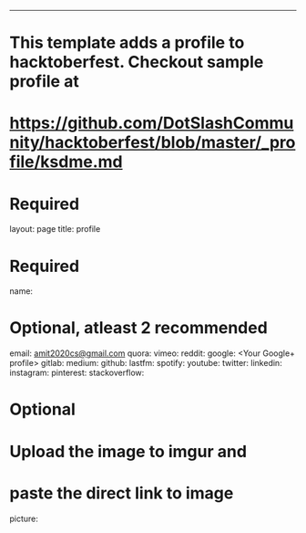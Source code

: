 ---
# This template adds a profile to hacktoberfest. Checkout sample profile at
# https://github.com/DotSlashCommunity/hacktoberfest/blob/master/_profile/ksdme.md

# Required
layout: page
title: profile

# Required
name: <Amit Singh>

# Optional, atleast 2 recommended
email: amit2020cs@gmail.com
quora: <Your Quora profile>
vimeo: <Your Vimeo profile>
reddit: <Your reddit profile>
google: <Your Google+ profile>
gitlab: <Your GitLab profile>
medium: <Your Medium profile>
github: <Your GitHub profile> 
lastfm: <Your lastfm profile>
spotify: <Your Spotify profile>
youtube: <Your YouTube profile>
twitter: <Your Twitter profile>
linkedin: <Your LinkedIn profile>
instagram: <Your Instagram profile>
pinterest: <Your Pinterest profile>
stackoverflow: <Your StackOverflow profile>

# Optional
# Upload the image to imgur and
# paste the direct link to image
picture: <Link to your image>
